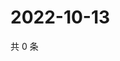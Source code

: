 # 2022-10-13

共 0 条

<!-- BEGIN WEIBO -->
<!-- 最后更新时间 Thu Oct 13 2022 02:28:48 GMT+0800 (China Standard Time) -->

<!-- END WEIBO -->
